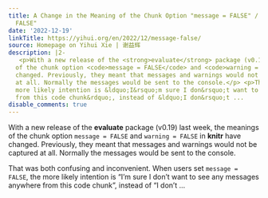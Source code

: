 ```yaml
---
title: A Change in the Meaning of the Chunk Option "message = FALSE" / "warning =
  FALSE"
date: '2022-12-19'
linkTitle: https://yihui.org/en/2022/12/message-false/
source: Homepage on Yihui Xie | 谢益辉
description: |2-
   <p>With a new release of the <strong>evaluate</strong> package (v0.19) last week, the meanings
  of the chunk option <code>message = FALSE</code> and <code>warning = FALSE</code> in <strong>knitr</strong> have
  changed. Previously, they meant that messages and warnings would not be captured
  at all. Normally the messages would be sent to the console.</p> <p>That was both confusing and inconvenient. When users set <code>message = FALSE</code>, the
  more likely intention is &ldquo;I&rsquo;m sure I don&rsquo;t want to see any messages anywhere
  from this code chunk&rdquo;, instead of &ldquo;I don&rsquo;t ...
disable_comments: true
---
```

 <p>With a new release of the <strong>evaluate</strong> package (v0.19) last week, the meanings
of the chunk option <code>message = FALSE</code> and <code>warning = FALSE</code> in <strong>knitr</strong> have
changed. Previously, they meant that messages and warnings would not be captured
at all. Normally the messages would be sent to the console.</p> <p>That was both confusing and inconvenient. When users set <code>message = FALSE</code>, the
more likely intention is &ldquo;I&rsquo;m sure I don&rsquo;t want to see any messages anywhere
from this code chunk&rdquo;, instead of &ldquo;I don&rsquo;t ...